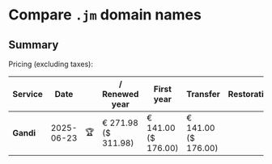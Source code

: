 # Compare `.jm` domain names

## Summary

Pricing (excluding taxes):

| Service | Date |  | / Renewed year | First year | Transfer | Restoration |
|--|--|--|--|--|--|--|
| **Gandi** | 2025-06-23 | 🏆 | € 271.98<br>($ 311.98) | € 141.00<br>($ 176.00) | € 141.00<br>($ 176.00) |  |
